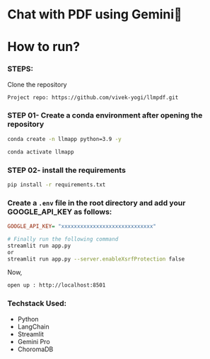 # Chat with PDF using Gemini💁


# How to run?
### STEPS:

Clone the repository

```bash
Project repo: https://github.com/vivek-yogi/llmpdf.git
```
### STEP 01- Create a conda environment after opening the repository

```bash
conda create -n llmapp python=3.9 -y
```

```bash
conda activate llmapp
```


### STEP 02- install the requirements
```bash
pip install -r requirements.txt
```

### Create a `.env` file in the root directory and add your GOOGLE_API_KEY as follows:

```ini
GOOGLE_API_KEY= "xxxxxxxxxxxxxxxxxxxxxxxxxxxxx"
```


```bash
# Finally run the following command
streamlit run app.py
or
streamlit run app.py --server.enableXsrfProtection false
```

Now,
```bash
open up : http://localhost:8501
```


### Techstack Used:

- Python
- LangChain
- Streamlit 
- Gemini Pro
- ChoromaDB

### 